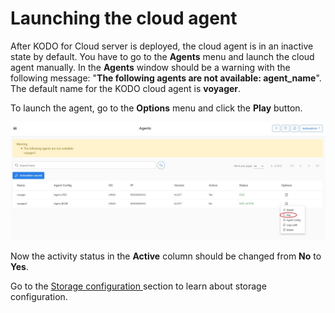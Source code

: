 # Launching the cloud agent

After KODO for Cloud server is deployed, the cloud agent is in an inactive state by default. You have to go to the **Agents** menu and launch the cloud agent manually. In the **Agents** window should be a warning with the following message: "**The following agents are not available: agent\_name**". The default name for the KODO cloud agent is **voyager**.

To launch the agent, go to the **Options** menu and click the **Play** button.

![](<../../.gitbook/assets/Agent 01.PNG>)

Now the activity status in the **Active** column should be changed from **No** to **Yes**.&#x20;

Go to the [Storage configuration ](https://storware.gitbook.io/kodo-for-cloud-office365/deployment/initial-configuration/storage-configuration)section to learn about storage configuration.
